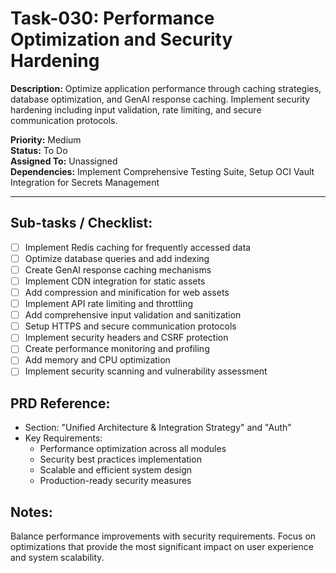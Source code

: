 # Task-030: Performance Optimization and Security Hardening

**Description:**
Optimize application performance through caching strategies, database optimization, and GenAI response caching. Implement security hardening including input validation, rate limiting, and secure communication protocols.

**Priority:** Medium  
**Status:** To Do  
**Assigned To:** Unassigned  
**Dependencies:** Implement Comprehensive Testing Suite, Setup OCI Vault Integration for Secrets Management

---

## Sub-tasks / Checklist:
- [ ] Implement Redis caching for frequently accessed data
- [ ] Optimize database queries and add indexing
- [ ] Create GenAI response caching mechanisms
- [ ] Implement CDN integration for static assets
- [ ] Add compression and minification for web assets
- [ ] Implement API rate limiting and throttling
- [ ] Add comprehensive input validation and sanitization
- [ ] Setup HTTPS and secure communication protocols
- [ ] Implement security headers and CSRF protection
- [ ] Create performance monitoring and profiling
- [ ] Add memory and CPU optimization
- [ ] Implement security scanning and vulnerability assessment

## PRD Reference:
* Section: "Unified Architecture & Integration Strategy" and "Auth"
* Key Requirements:
    * Performance optimization across all modules
    * Security best practices implementation
    * Scalable and efficient system design
    * Production-ready security measures

## Notes:
Balance performance improvements with security requirements. Focus on optimizations that provide the most significant impact on user experience and system scalability. 